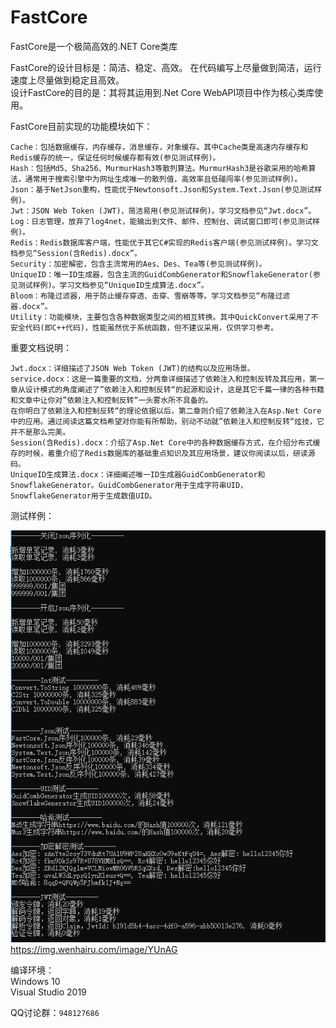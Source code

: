 # FastCore
 FastCore是一个极简高效的.NET Core类库

FastCore的设计目标是：简洁、稳定、高效。 在代码编写上尽量做到简洁，运行速度上尽量做到稳定且高效。   
设计FastCore的目的是：其将其运用到.Net Core WebAPI项目中作为核心类库使用。   
   
FastCore目前实现的功能模块如下：   
```
Cache：包括数据缓存，内存缓存，消息缓存，对象缓存。其中Cache类是高速内存缓存和Redis缓存的统一，保证任何时候缓存都有效(参见测试样例)。   
Hash：包括Md5、Sha256、MurmurHash3等散列算法。MurmurHash3是谷歌采用的哈希算法，通常用于搜索引擎中为网址生成唯一的散列值，高效率且低碰闯率(参见测试样例)。   
Json：基于NetJson重构，性能优于Newtonsoft.Json和System.Text.Json(参见测试样例)。  
Jwt：JSON Web Token (JWT)，简洁易用(参见测试样例)。学习文档参见“Jwt.docx”。   
Log：日志管理，放弃了log4net，能输出到文件、邮件、控制台、调试窗口即可(参见测试样例)。   
Redis：Redis数据库客户端，性能优于其它C#实现的Redis客户端(参见测试样例)。学习文档参见“Session(含Redis).docx”。   
Security：加密解密，包含主流常用的Aes、Des、Tea等(参见测试样例)。
UniqueID：唯一ID生成器，包含主流的GuidCombGenerator和SnowflakeGenerator(参见测试样例)。学习文档参见“UniqueID生成算法.docx”。   
Bloom：布隆过滤器，用于防止缓存穿透、击穿、雪崩等等。学习文档参见“布隆过滤器.docx”。
Utility：功能模块，主要包含各种数据类型之间的相互转换。其中QuickConvert采用了不安全代码(即C++代码)，性能虽然优于系统函数，但不建议采用，仅供学习参考。
```

重要文档说明：   
```
Jwt.docx：详细描述了JSON Web Token (JWT)的结构以及应用场景。   
service.docx：这是一篇重要的文档，分两章详细描述了依赖注入和控制反转及其应用，第一章从设计模式的角度阐述了”依赖注入和控制反转“的起源和设计，这是其它千篇一律的各种书籍和文章中让你对”依赖注入和控制反转“一头雾水所不具备的。   
在你明白了依赖注入和控制反转“的理论依据以后，第二章则介绍了依赖注入在Asp.Net Core中的应用。通过阅读这篇文档希望对你能有所帮助，别动不动就”依赖注入和控制反转“炫技，它并不是那么完美。   
Session(含Redis).docx：介绍了Asp.Net Core中的各种数据缓存方式，在介绍分布式缓存的时候，着重介绍了Redis数据库的基础重点知识及其应用场景，建议你阅读以后，研读源码。
UniqueID生成算法.docx：详细阐述唯一ID生成器GuidCombGenerator和SnowflakeGenerator。GuidCombGenerator用于生成字符串UID，SnowflakeGenerator用于生成数值UID。  
```
   
测试样例：   

![image](https://github.com/bzmework/fastcore/blob/master/test.png)     
https://img.wenhairu.com/image/YUnAG

编译环境：   
Windows 10   
Visual Studio 2019   

QQ讨论群：```948127686```   


